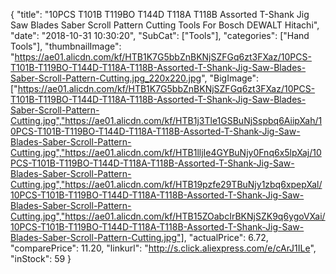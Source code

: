 {
	"title": "10PCS T101B T119BO T144D T118A T118B Assorted T-Shank Jig Saw Blades Saber Scroll Pattern Cutting Tools For Bosch DEWALT Hitachi",
	"date": "2018-10-31 10:30:20",
	"SubCat": ["Tools"],
	"categories": ["Hand Tools"],
	"thumbnailImage": "https://ae01.alicdn.com/kf/HTB1K7G5bbZnBKNjSZFGq6zt3FXaz/10PCS-T101B-T119BO-T144D-T118A-T118B-Assorted-T-Shank-Jig-Saw-Blades-Saber-Scroll-Pattern-Cutting.jpg_220x220.jpg",
	"BigImage": ["https://ae01.alicdn.com/kf/HTB1K7G5bbZnBKNjSZFGq6zt3FXaz/10PCS-T101B-T119BO-T144D-T118A-T118B-Assorted-T-Shank-Jig-Saw-Blades-Saber-Scroll-Pattern-Cutting.jpg","https://ae01.alicdn.com/kf/HTB1j3Tle1GSBuNjSspbq6AiipXah/10PCS-T101B-T119BO-T144D-T118A-T118B-Assorted-T-Shank-Jig-Saw-Blades-Saber-Scroll-Pattern-Cutting.jpg","https://ae01.alicdn.com/kf/HTB1lljIe4GYBuNjy0Fnq6x5lpXaj/10PCS-T101B-T119BO-T144D-T118A-T118B-Assorted-T-Shank-Jig-Saw-Blades-Saber-Scroll-Pattern-Cutting.jpg","https://ae01.alicdn.com/kf/HTB19pzfe29TBuNjy1zbq6xpepXal/10PCS-T101B-T119BO-T144D-T118A-T118B-Assorted-T-Shank-Jig-Saw-Blades-Saber-Scroll-Pattern-Cutting.jpg","https://ae01.alicdn.com/kf/HTB15ZOabcIrBKNjSZK9q6ygoVXai/10PCS-T101B-T119BO-T144D-T118A-T118B-Assorted-T-Shank-Jig-Saw-Blades-Saber-Scroll-Pattern-Cutting.jpg"],
	"actualPrice": 6.72,
	"comparePrice": 11.20,
	"linkurl": "http://s.click.aliexpress.com/e/cArJ1ILe",
	"inStock": 59
}
